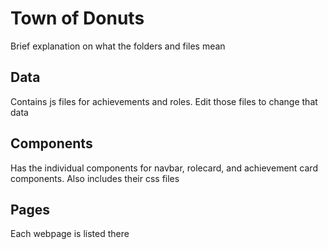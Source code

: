 # Town of Donuts
Brief explanation on what the folders and files mean
## Data
Contains js files for achievements and roles. Edit those files to change that data
## Components
Has the individual components for navbar, rolecard, and achievement card components. Also includes their css files
## Pages
Each webpage is listed there
